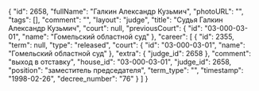 {
    "id": 2658,
    "fullName": "Галкин Александр Кузьмич",
    "photoURL": "",
    "tags": [],
    "comment": "",
    "layout": "judge",
    "title": "Судья Галкин Александр Кузьмич",
    "court": null,
    "previousCourt": {
        "id": "03-000-03-01",
        "name": "Гомельский областной суд"
    },
    "career": [
        {
            "id": 2355,
            "term": null,
            "type": "released",
            "court": {
                "id": "03-000-03-01",
                "name": "Гомельский областной суд"
            },
            "extra": {
                "judge_id": 2658
            },
            "comment": "выход в отставку",
            "house_id": "03-000-03-01",
            "judge_id": 2658,
            "position": "заместитель председателя",
            "term_type": "",
            "timestamp": "1998-02-26",
            "decree_number": "76"
        }
    ]
}